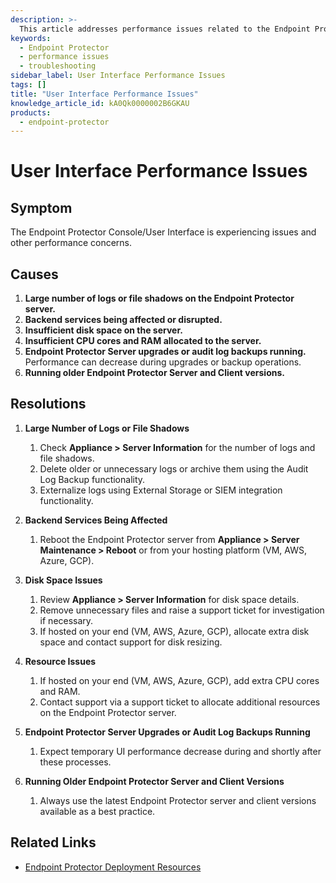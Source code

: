 ```yaml
---
description: >-
  This article addresses performance issues related to the Endpoint Protector Console/User Interface, detailing symptoms, causes, and resolutions.
keywords:
  - Endpoint Protector
  - performance issues
  - troubleshooting
sidebar_label: User Interface Performance Issues
tags: []
title: "User Interface Performance Issues"
knowledge_article_id: kA0Qk0000002B6GKAU
products:
  - endpoint-protector
---
```


# User Interface Performance Issues

## Symptom

The Endpoint Protector Console/User Interface is experiencing issues and other performance concerns.

## Causes

1. **Large number of logs or file shadows on the Endpoint Protector server.**
2. **Backend services being affected or disrupted.**
3. **Insufficient disk space on the server.**
4. **Insufficient CPU cores and RAM allocated to the server.**
5. **Endpoint Protector Server upgrades or audit log backups running.** Performance can decrease during upgrades or backup operations.
6. **Running older Endpoint Protector Server and Client versions.**

## Resolutions

1. **Large Number of Logs or File Shadows**
   1. Check **Appliance > Server Information** for the number of logs and file shadows.
   2. Delete older or unnecessary logs or archive them using the Audit Log Backup functionality.
   3. Externalize logs using External Storage or SIEM integration functionality.

2. **Backend Services Being Affected**
   1. Reboot the Endpoint Protector server from **Appliance > Server Maintenance > Reboot** or from your hosting platform (VM, AWS, Azure, GCP).

3. **Disk Space Issues**
   1. Review **Appliance > Server Information** for disk space details.
   2. Remove unnecessary files and raise a support ticket for investigation if necessary.
   3. If hosted on your end (VM, AWS, Azure, GCP), allocate extra disk space and contact support for disk resizing.

4. **Resource Issues**
   1. If hosted on your end (VM, AWS, Azure, GCP), add extra CPU cores and RAM.
   2. Contact support via a support ticket to allocate additional resources on the Endpoint Protector server.

5. **Endpoint Protector Server Upgrades or Audit Log Backups Running**
   1. Expect temporary UI performance decrease during and shortly after these processes.

6. **Running Older Endpoint Protector Server and Client Versions**
   1. Always use the latest Endpoint Protector server and client versions available as a best practice.

## Related Links

- [Endpoint Protector Deployment Resources](/docs/endpointprotector/5.9.4.2/index)